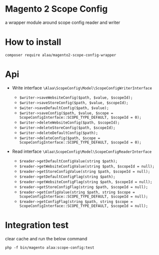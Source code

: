 # Magento 2 Scope Config

a wrapper module around scope config reader and writer

# How to install
`composer require alaa/magento2-scope-config-wrapper`

# Api

- Write interface `\Alaa\ScopeConfig\Model\ScopeConfigWriterInterface`
    - `$writer->saveWebsiteConfig($path, $value, $scopeId);`
    - `$writer->saveStoreConfig($path, $value, $scopeId);`
    - `$witer->saveDefaultConfig($path, $value);`
    - `$writer->saveConfig($path, $value, $scope = ScopeConfigInterface::SCOPE_TYPE_DEFAULT, $scopeId = 0);`
    - `$writer->deleteWebsiteConfig($path, $scopeId);`
    - `$writer->deleteStoreConfig($path, $scopeId);`
    - `$writer->deleteDefaultConfig($path);`
    - `$writer->deleteConfig($path, $scope = ScopeConfigInterface::SCOPE_TYPE_DEFAULT, $scopeId = 0);`

- Read interface `\Alaa\ScopeConfig\Model\ScopeConfigReaderInterface`
    - `$reader->getDefaultConfigValue(string $path);`
    - `$reader->getWebsiteConfigValue(string $path, $scopeId = null);`
    - `$reader->getStoreConfigValue(string $path, $scopeId = null);`
    - `$reader->getDefaultConfigFlag(string $path);`
    - `$reader->getWebsiteConfigFlag(string $path, $scopeId = null);`
    - `$reader->getStoreConfigFlag(string $path, $scopeId = null);`
    - `$reader->getConfigValue(string $path, string $scope = ScopeConfigInterface::SCOPE_TYPE_DEFAULT, $scopeId = null);`
    - `$reader->getConfigFlag(string $path, string $scope = ScopeConfigInterface::SCOPE_TYPE_DEFAULT, $scopeId = null);`

# Integration test
clear cache and run the below command

`php -f bin/magento alaa:scope-config:test`